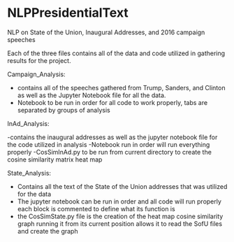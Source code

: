 # NLPPresidentialText
NLP on State of the Union, Inaugural Addresses, and 2016 campaign speeches

Each of the three files contains all of the data and code utilized in gathering results for the project. 

Campaign_Analysis: 

- contains all of the speeches gathered from Trump, Sanders, and Clinton as well as the Jupyter Notebook file for all the data. 
- Notebook to be run in order for all code to work properly, tabs are separated by groups of analysis 

InAd_Analysis: 

-contains the inaugural addresses as well as the jupyter notebook file for the code utilized in analysis
-Notebook run in order will run everything properly 
-CosSimInAd.py to be run from current directory to create the cosine similarity matrix heat map

State_Analysis: 

- Contains all the text of the State of the Union addresses that was utilized for the data
- The jupyter notebook can be run in order and all code will run properly each block is commented to define what its function is
- the CosSimState.py file is the creation of the heat map cosine similarity graph running it from its current position allows it to read the SofU files and create the graph



